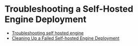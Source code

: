 # Troubleshooting a Self-Hosted Engine Deployment

* [Troubleshooting self hosted engine](Troubleshooting_self_hosted_engine)
* [Cleaning Up a Failed Self-hosted Engine Deployment](Cleaning_Up_a_Failed_Self-hosted_Engine_Deployment)
